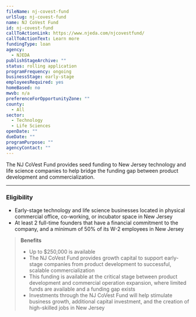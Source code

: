 ```yaml
---
fileName: nj-covest-fund
urlSlug: nj-covest-fund
name: NJ CoVest Fund
id: nj-covest-fund
callToActionLink: https://www.njeda.com/njcovestfund/
callToActionText: Learn more
fundingType: loan
agency:
  - NJEDA
publishStageArchive: ""
status: rolling application
programFrequency: ongoing
businessStage: early-stage
employeesRequired: yes
homeBased: no
mwvb: n/a
preferenceForOpportunityZone: ""
county:
  - All
sector:
  - Technology
  - Life Sciences
openDate: ""
dueDate: ""
programPurpose: ""
agencyContact: ""
---
```


The NJ CoVest Fund provides seed funding to New Jersey technology and life science companies to help bridge the funding gap between product development and commercialization.

---

### Eligibility

- Early-stage technology and life science businesses located in physical commercial office, co-working, or incubator space in New Jersey
- At least 2 full-time founders that have a financial commitment to the company, and a minimum of 50% of its W-2 employees in New Jersey

> **Benefits**
>
> - Up to $250,000 is available
> - The NJ CoVest Fund provides growth capital to support early-stage companies from product development to successful, scalable commercialization
> - This funding is available at the critical stage between product development and commercial operation expansion, where limited funds are available and a funding gap exists
> - Investments through the NJ CoVest Fund will help stimulate business growth, additional capital investment, and the creation of high-skilled jobs in New Jersey
